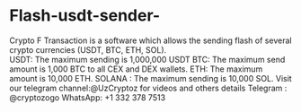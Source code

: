 # Flash-usdt-sender-
Crypto F Transaction is a software which allows the sending flash of several crypto currencies (USDT, BTC, ETH, SOL).   
USDT: The maximum sending is 1,000,000 USDT
BTC: The maximum send amount is 1,000 BTC to all CEX and DEX wallets.
ETH: The maximum amount is 10,000 ETH.
SOLANA : The maximum sending is 10,000 SOL.
Visit our telegram channel:@UzCryptoz for videos and others details
Telegram : @cryptozogo
WhatsApp: +1 332 378 7513
